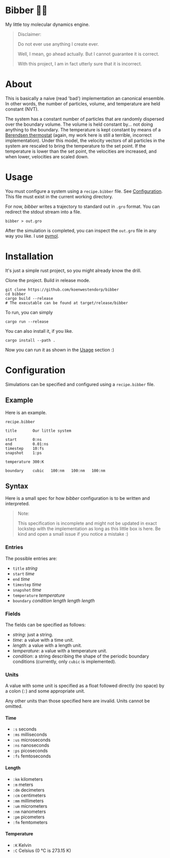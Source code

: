 Bibber 🧊🧬
===========

My little toy molecular dynamics engine.

> Disclaimer:
>
> Do not ever use anything I create ever.
>
> Well, I mean, go ahead actually.
> But I cannot guarantee it is correct.
>
> With this project, I am in fact utterly sure that it is incorrect.

# About

This is basically a naive (read 'bad') implementation an canonical ensemble.
In other words, the number of particles, volume, and temperature are held constant (NVT).

The system has a constant number of particles that are randomly dispersed over the boundary volume.
The volume is held constant by... not doing anything to the boundary.
The temperature is kept constant by means of a [Berendsen thermostat](https://pure.rug.nl/ws/portalfiles/portal/64380902/1.448118.pdf) (again, my work here is still a terrible, incorrect implementation).
Under this model, the velocity vectors of all particles in the system are rescaled to bring the temperature to the set point.
If the temperature is lower than the set point, the velocities are increased, and when lower, velocities are scaled down.

# Usage

You must configure a system using a `recipe.bibber` file. See [Configuration](#configuration). This file must exist in the current working directory.

For now, _bibber_ writes a trajectory to standard out in `.gro` format.
You can redirect the stdout stream into a file.

```console
bibber > out.gro
```

After the simulation is completed, you can inspect the `out.gro` file in any way you like.
I use [pymol](https://pymol.org/).

# Installation

It's just a simple rust project, so you might already know the drill.

Clone the project. Build in release mode.

```console
git clone https://github.com/koenwestendorp/bibber
cd bibber
cargo build --release
# The executable can be found at target/release/bibber
```

To run, you can simply

```console
cargo run --release
```

You can also install it, if you like.

```console
cargo install --path .
```

Now you can run it as shown in the [Usage](#usage) section :)

# Configuration

Simulations can be specified and configured using a `recipe.bibber` file.

## Example

Here is an example.

`recipe.bibber`
```bibber
title       Our little system

start       0:ns
end         0.01:ns
timestep    10:fs
snapshot    1:ps

temperature 300:K

boundary    cubic   100:nm   100:nm   100:nm
```

## Syntax

Here is a small spec for how _bibber_ configuration is to be written and interpreted.

> Note:
> 
> This specification is incomplete and might not be updated in exact
> lockstep with the implementation as long as this little box is
> here.
> Be kind and open a small issue if you notice a mistake :)

### Entries

The possible entries are:

- `title` _string_
- `start` _time_
- `end` _time_
- `timestep` _time_
- `snapshot` _time_
- `temperature` _temperature_
- `boundary` _condition_ _length_ _length_ _length_

### Fields

The fields can be specified as follows:

- _string_: just a string.
- _time_: a value with a time unit.
- _length_: a value with a length unit.
- _temperature_: a value with a temperature unit.
- _condition_: a string describing the shape of the periodic boundary conditions (currently, only `cubic` is implemented).

### Units

A value with some unit is specified as a float followed directly (no space) by a colon (`:`) and some appropriate unit.

Any other units than those specified here are invalid.
Units cannot be omitted.

#### Time

- `:s` seconds
- `:ms` milliseconds
- `:us` microseconds
- `:ns` nanoseconds
- `:ps` picoseconds
- `:fs` femtoseconds

#### Length

- `:km` kilometers
- `:m` meters
- `:dm` decimeters
- `:cm` centimeters
- `:mm` millimeters
- `:um` micrometers
- `:nm` nanometers
- `:pm` picometers
- `:fm` femtometers

#### Temperature

- `:K` Kelvin
- `:C` Celsius (0 °C is 273.15 K)
